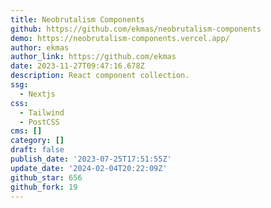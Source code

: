 ```yaml
---
title: Neobrutalism Components
github: https://github.com/ekmas/neobrutalism-components
demo: https://neobrutalism-components.vercel.app/
author: ekmas
author_link: https://github.com/ekmas
date: 2023-11-27T09:47:16.678Z
description: React component collection.
ssg:
  - Nextjs
css:
  - Tailwind
  - PostCSS
cms: []
category: []
draft: false
publish_date: '2023-07-25T17:51:55Z'
update_date: '2024-02-04T20:22:09Z'
github_star: 656
github_fork: 19
---
```

